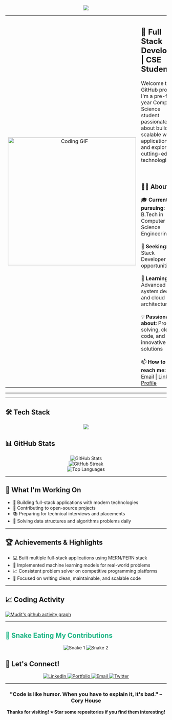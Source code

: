 
<!-- Typing Animation Header -->
<div align="center">
  <img src="https://readme-typing-svg.herokuapp.com/?font=Righteous&size=35&center=true&vCenter=true&width=500&height=70&duration=4000&lines=Hi+there!+👋+I'm+Mudit+Sharma;&color=1DB584" />
</div>

<div align="center">
  <table>
    <tr>
      <td width="50%" align="center">
        <img src="https://media.giphy.com/media/qgQUggAC3Pfv687qPC/giphy.gif" width="400" alt="Coding GIF"/>
      </td>
      <td width="50%" align="left">
        <h2>🚀 Full Stack Developer | CSE Student</h2>
        <p>Welcome to my GitHub profile! I'm a pre-final year Computer Science student passionate about building scalable web applications and exploring cutting-edge technologies.</p>
        <br>
        <h3>👨‍💻 About Me</h3>
        🎓 <strong>Currently pursuing:</strong> B.Tech in Computer Science Engineering<br><br>
        💼 <strong>Seeking:</strong> Full Stack Developer opportunities<br><br>
        🌱 <strong>Learning:</strong> Advanced system design and cloud architecture<br><br>
        💡 <strong>Passionate about:</strong> Problem solving, clean code, and innovative solutions<br><br>
        📫 <strong>How to reach me:</strong> <a href="mailto:YOUR_EMAIL">Your Email</a> | <a href="YOUR_LINKEDIN_URL">LinkedIn Profile</a>
      </td>
    </tr>
  </table>
</div>

---

---

## 🛠️ Tech Stack

<p align="center">
  <a href="https://skillicons.dev">
    <img src="https://skillicons.dev/icons?i=nextjs,react,ts,js,nodejs,express,mongodb,postgres,mysql,python,tensorflow,pytorch,html,css,tailwind,sass,docker,aws,vercel,netlify,github,githubactions,git,vscode,npm,yarn,postman,nginx,firebase,supabase" />
  </a>
</p>

## 📊 GitHub Stats

<div align="center">
  <img src="https://github-readme-stats.vercel.app/api?username=YOUR_USERNAME&show_icons=true&theme=radical" alt="GitHub Stats" />
</div>

<div align="center">
  <img src="https://github-readme-streak-stats.herokuapp.com/?user=YOUR_USERNAME&theme=radical" alt="GitHub Streak" />
</div>

<div align="center">
  <img src="https://github-readme-stats.vercel.app/api/top-langs/?username=YOUR_USERNAME&layout=compact&theme=radical" alt="Top Languages" />
</div>

---

## 🎯 What I'm Working On

- 🔭 Building full-stack applications with modern technologies
- 🌟 Contributing to open-source projects
- 📚 Preparing for technical interviews and placements
- 🧠 Solving data structures and algorithms problems daily

---

## 🏆 Achievements & Highlights

- 💻 Built multiple full-stack applications using MERN/PERN stack
- 🤖 Implemented machine learning models for real-world problems
- 📈 Consistent problem solver on competitive programming platforms
- 🎯 Focused on writing clean, maintainable, and scalable code

---

## 📈 Coding Activity

[![Mudit's github activity graph](https://github-readme-activity-graph.vercel.app/graph?username=codiphile&theme=react-dark)](https://github.com/ashutosh00710/github-readme-activity-graph)

---
## <span style="color: #1DB584;">🐍 Snake Eating My Contributions</span>

<div align="center">
  <img src="https://github.com/codiphile/codiphile/blob/output/github-contribution-grid-snake.svg" alt="Snake 1" />
  <img src="https://github.com/codiphile/codiphile/blob/output/github-contribution-grid-snake-dark.svg" alt="Snake 2" />
</div>

## 🤝 Let's Connect!

<p align="center">
  <a href="YOUR_LINKEDIN_URL">
    <img src="https://img.shields.io/badge/LinkedIn-0077B5?style=for-the-badge&logo=linkedin&logoColor=white" alt="LinkedIn" />
  </a>
  <a href="YOUR_PORTFOLIO_URL">
    <img src="https://img.shields.io/badge/Portfolio-FF5722?style=for-the-badge&logo=google-chrome&logoColor=white" alt="Portfolio" />
  </a>
  <a href="mailto:YOUR_EMAIL">
    <img src="https://img.shields.io/badge/Email-D14836?style=for-the-badge&logo=gmail&logoColor=white" alt="Email" />
  </a>
  <a href="YOUR_TWITTER_URL">
    <img src="https://img.shields.io/badge/Twitter-1DA1F2?style=for-the-badge&logo=twitter&logoColor=white" alt="Twitter" />
  </a>
</p>

---

<div align="center">
  
### "Code is like humor. When you have to explain it, it's bad." – Cory House

**Thanks for visiting! ⭐ Star some repositories if you find them interesting!**

</div>
